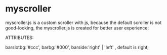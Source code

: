 myscroller
=========

myscroller.js is a custom scroller with js, 
because the default scroller is not good-looking, 
the myscroller.js is created for better user experience;


ATTRIBUTES:
 
barslotbg:'#ccc',
barbg:'#000',
barside:'right' | 'left' , default is right;
